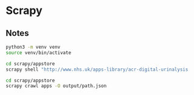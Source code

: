 # Scrapy

## Notes

```sh
python3 -m venv venv
source venv/bin/activate
```

```sh
cd scrapy/appstore
scrapy shell "http://www.nhs.uk/apps-library/acr-digital-urinalysis
```

```sh
cd scrapy/appstore
scrapy crawl apps -O output/path.json
```